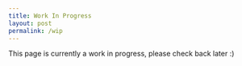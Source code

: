 ```yaml
---
title: Work In Progress
layout: post
permalink: /wip
---
```


This page is currently a work in progress, please check back later :)
